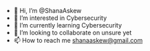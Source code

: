 - 👋 Hi, I’m @ShanaAskew
- 👀 I’m interested in Cybersecurity
- 🌱 I’m currently learning Cybersecurity
- 💞️ I’m looking to collaborate on unsure yet
- 📫 How to reach me shanaaskew@gmail.com

<!---
ShanaAskew/ShanaAskew is a ✨ special ✨ repository because its `README.md` (this file) appears on your GitHub profile.
You can click the Preview link to take a look at your changes.
--->
